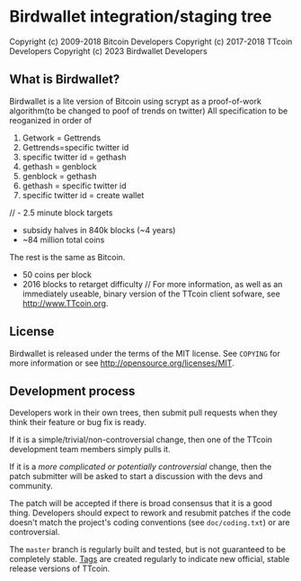 Birdwallet integration/staging tree
================================

Copyright (c) 2009-2018 Bitcoin Developers
Copyright (c) 2017-2018 TTcoin Developers
Copyright (c) 2023 Birdwallet Developers

What is Birdwallet?
----------------

Birdwallet is a lite version of Bitcoin using scrypt as a proof-of-work algorithm(to be changed to poof of trends on twitter)
All specification to be reoganized in order of
1. Getwork = Gettrends
2. Gettrends=specific twitter id
3. specific twitter id = gethash
4. gethash = genblock
5. genblock = gethash
6. gethash = specific twitter id
7. specific twitter id = create wallet

// - 2.5 minute block targets
 - subsidy halves in 840k blocks (~4 years)
 - ~84 million total coins

The rest is the same as Bitcoin.
 - 50 coins per block
 - 2016 blocks to retarget difficulty
//
For more information, as well as an immediately useable, binary version of
the TTcoin client sofware, see http://www.TTcoin.org.

License
-------

Birdwallet is released under the terms of the MIT license. See `COPYING` for more
information or see http://opensource.org/licenses/MIT.

Development process
-------------------

Developers work in their own trees, then submit pull requests when they think
their feature or bug fix is ready.

If it is a simple/trivial/non-controversial change, then one of the TTcoin
development team members simply pulls it.

If it is a *more complicated or potentially controversial* change, then the patch
submitter will be asked to start a discussion with the devs and community.

The patch will be accepted if there is broad consensus that it is a good thing.
Developers should expect to rework and resubmit patches if the code doesn't
match the project's coding conventions (see `doc/coding.txt`) or are
controversial.

The `master` branch is regularly built and tested, but is not guaranteed to be
completely stable. [Tags](https://github.com/TTcoin-project/TTcoin/tags) are created
regularly to indicate new official, stable release versions of TTcoin.



